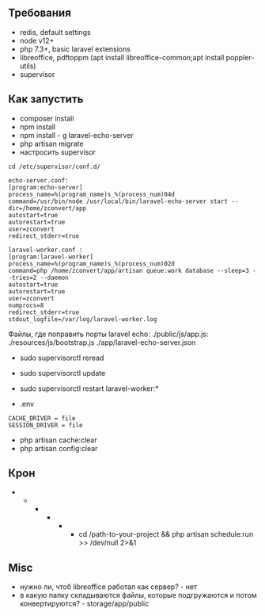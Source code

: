 
## Требования

- redis, default settings
- node v12+
- php 7.3+, basic laravel extensions
- libreoffice, pdftoppm (apt install libreoffice-common;apt install poppler-utils)
- supervisor

## Как запустить

- composer install
- npm install
- npm install - g laravel-echo-server
- php artisan migrate
- настросить supervisor

```cd /etc/supervisor/conf.d/ ```
``` 
echo-server.conf:
[program:echo-server]
process_name=%(program_name)s_%(process_num)04d
command=/usr/bin/node /usr/local/bin/laravel-echo-server start --dir=/home/zconvert/app
autostart=true
autorestart=true
user=zconvert
redirect_stderr=true
```

``` 
laravel-worker.conf :
[program:laravel-worker]
process_name=%(program_name)s_%(process_num)02d
command=php /home/zconvert/app/artisan queue:work database --sleep=3 --tries=2 --daemon
autostart=true
autorestart=true
user=zconvert
numprocs=8
redirect_stderr=true
stdout_logfile=/var/log/laravel-worker.log
```

Файлы, где поправить порты laravel echo:
./public/js/app.js:
./resources/js/bootstrap.js
./app/laravel-echo-server.json

- sudo supervisorctl reread
- sudo supervisorctl update
- sudo supervisorctl restart laravel-worker:*

- .env
``` 
CACHE_DRIVER = file
SESSION_DRIVER = file
```

- php artisan cache:clear
- php artisan config:clear

## Крон 
- * * * * * cd /path-to-your-project && php artisan schedule:run >> /dev/null 2>&1


## Misc

- нужно ли, чтоб libreoffice работал как сервер? - нет
- в какую папку складываются файлы, которые подгружаются и потом конвертируются? - storage/app/public



